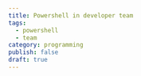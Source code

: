 ```yaml
---
title: Powershell in developer team
tags: 
  - powershell
  - team
category: programming
publish: false
draft: true
---
```


